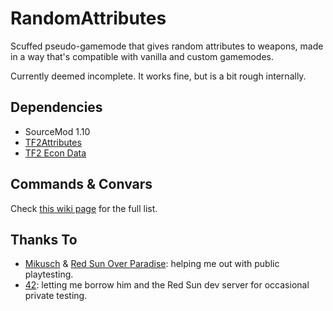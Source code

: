 # RandomAttributes

Scuffed pseudo-gamemode that gives random attributes to weapons, made in a way that's compatible with vanilla and custom gamemodes.

Currently deemed incomplete. It works fine, but is a bit rough internally.

## Dependencies
- SourceMod 1.10
- [TF2Attributes](https://forums.alliedmods.net/showthread.php?t=210221)
- [TF2 Econ Data](https://forums.alliedmods.net/showthread.php?t=315011)

## Commands & Convars
Check [this wiki page](https://github.com/woisalreadytaken/RandomAttributes/wiki/ConVars-&-Commands) for the full list.

## Thanks To
* [Mikusch](https://github.com/Mikusch) & [Red Sun Over Paradise](https://redsun.tf): helping me out with public playtesting.
* [42](https://github.com/FortyTwoFortyTwo): letting me borrow him and the Red Sun dev server for occasional private testing.
